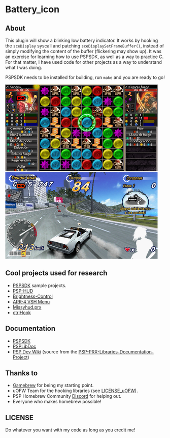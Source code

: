 # Battery_icon

## About

This plugin will show a blinking low battery indicator. It works by hooking the `sceDisplay` syscall and patching `sceDisplaySetFrameBuffer()`,
instead of simply modifying the content of the buffer (flickering may show up). It was an exercise for learning how to use PSPSDK,
as well as a way to practice C. For that matter, I have used code for other projects as a way to understand what I was doing.

PSPSDK needs to be installed for building, run `make` and you are ready to go!

![](game.png)
![](outrun.png)

## Cool projects used for research

- [PSPSDK](https://github.com/pspdev/pspsdk) sample projects.
- [PSP-HUD](https://github.com/ErikPshat/PSP-HUD)
- [Brightness-Control](https://github.com/PSP-Archive/Brightness-Control)
- [ARK-4 VSH Menu](https://github.com/PSP-Archive/ARK-4/blob/main/extras/menus/vshmenu/)
- [Missyhud.prx](https://github.com/pebeto/missyhud.prx)
- [ctrlHook](https://github.com/Operation-DITTO/ctrlHook)

## Documentation

- [PSPSDK](https://pspdev.github.io/pspsdk/index.html)
- [PSPLibDoc](https://spenon-dev.github.io/PSPLibDoc/)
- [PSP Dev Wiki](https://psdevwiki.com/pspprxlibraries/) (source from the [PSP-PRX-Libraries-Documentation-Project](https://github.com/mathieulh/PSP-PRX-Libraries-Documentation-Project))

## Thanks to

- [Gamebrew](https://www.gamebrew.org/wiki/Category:PSP_plugins) for being my starting point.
- uOFW Team for the hooking libraries (see [LICENSE_uOFW](LICENSE_uOFW)).
- PSP Homebrew Community [Discord](https://discord.com/channels/479828644970364928/479828708803477505/479829773477216256) for helping out.
- Everyone who makes homebrew possible!

## LICENSE

Do whatever you want with my code as long as you credit me!
